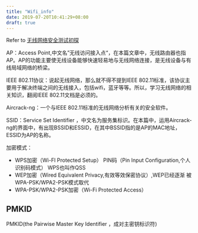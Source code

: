 ```yaml
---
title: "Wifi_info"
date: 2019-07-20T10:41:29+08:00
draft: true
---
```


Refer to [无线网络安全测试初探](https://www.anquanke.com/post/id/162209)

AP：Access Point,中文名”无线访问接入点“，在本篇文章中，无线路由器也指AP。AP的功能主要使无线设备能够快速轻易地与无线网络连接，是无线设备与有线局域网络的桥梁。

IEEE 802.11协议：说起无线网络，那么就不得不提到IEEE 802.11标准，该协议主要用于解决终端之间的无线接入，包括wifi，蓝牙等等。所以，学习无线网络的相关知识，翻阅IEEE 802.11文档是必须的。

Aircrack-ng：一个与IEEE 802.11标准的无线网络分析有关的安全软件。

SSID：Service Set Identifier ，中文名为服务集标识。在本篇中，运用Aircrack-ng的界面中，有出现BSSID和ESSID，在其中BSSID指的是AP的MAC地址，ESSID为AP的名称。

加密模式：

- WPS加密（Wi-FI Protected Setup）
    PIN码（Pin Input Configuration,个人识别码模式）
    WPS也叫作QSS
- WEP加密（Wired Equivalent Privacy,有效等效保密协议）,WEP已经逐渐  被WPA-PSK/WPA2-PSK模式取代
- WPA-PSK/WPA2-PSK加密（Wi-Fi Protected Access）

## PMKID

PMKID(the Pairwise Master Key Identifier ，成对主密钥标识符)

